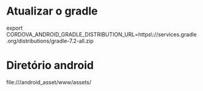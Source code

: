 # Atualizar o gradle
export CORDOVA_ANDROID_GRADLE_DISTRIBUTION_URL=https\\://services.gradle.org\/distributions\/gradle-7.2-all.zip

# Diretório android 
file:///android_asset/www/assets/
